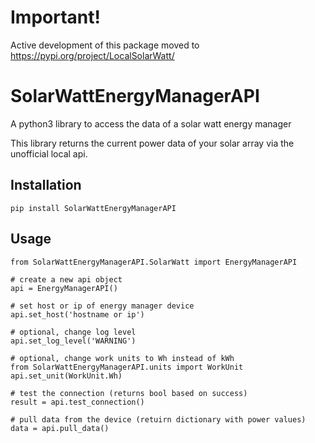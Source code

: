 # Important!
Active development of this package moved to https://pypi.org/project/LocalSolarWatt/

# SolarWattEnergyManagerAPI
A python3 library to access the data of a solar watt energy manager

This library returns the current power data of your solar array via the unofficial local api.

## Installation

```
pip install SolarWattEnergyManagerAPI
```

## Usage
```
from SolarWattEnergyManagerAPI.SolarWatt import EnergyManagerAPI

# create a new api object
api = EnergyManagerAPI()

# set host or ip of energy manager device
api.set_host('hostname or ip')

# optional, change log level
api.set_log_level('WARNING')

# optional, change work units to Wh instead of kWh
from SolarWattEnergyManagerAPI.units import WorkUnit
api.set_unit(WorkUnit.Wh)

# test the connection (returns bool based on success)
result = api.test_connection()

# pull data from the device (retuirn dictionary with power values)
data = api.pull_data()
```

